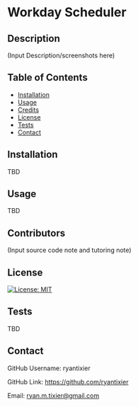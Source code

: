 # Workday Scheduler

  ## Description

  (Input Description/screenshots here)
  
  ## Table of Contents
  
  - [Installation](#installation)
  - [Usage](#usage)
  - [Credits](#credits)
  - [License](#license)
  - [Tests](#tests)
  - [Contact](#contact)
  
  ## Installation

  TBD
  
  ## Usage
  
  TBD

  ## Contributors
  
  (Input source code note and tutoring note)
  
  ## License
  
  [![License: MIT](https://img.shields.io/badge/License-MIT-yellow.svg)](https://opensource.org/licenses/MIT)
  
  ## Tests
  
  TBD
  
  ## Contact

  GitHub Username: ryantixier

  GitHub Link: https://github.com/ryantixier

  Email: ryan.m.tixier@gmail.com
  
